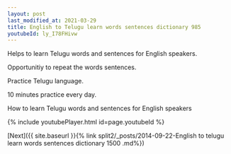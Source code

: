 ```yaml
---
layout: post
last_modified_at: 2021-03-29
title: English to Telugu learn words sentences dictionary 985 
youtubeId: ly_I78FHivw
---
```

 
 
Helps to learn Telugu words and sentences for English speakers.

Opportunitiy to repeat the words sentences. 

Practice Telugu language. 
 
10 minutes practice every day. 
 
How to learn Telugu words and sentences for English speakers 
 
{% include youtubePlayer.html id=page.youtubeId %}
 
 
[Next]({{ site.baseurl }}{% link  split2/_posts/2014-09-22-English to telugu learn words sentences dictionary 1500 .md%})
 
